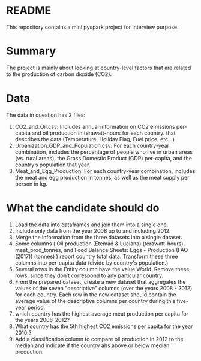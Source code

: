 # README #

This repository contains a mini pyspark project for interview purpose.
 

# Summary #

The project is mainly about looking at country-level factors that are related to the production of carbon dioxide (CO2). 
# Data #
The data in question has 2 files: 
1. CO2_and_Oil.csv: Includes annual information on CO2 emissions per-capita and oil production in terawatt-hours for each country. 
   that describes the data (Temperature, Holiday Flag, Fuel price, etc...)
2. Urbanization_GDP_and_Population.csv: For each country-year combination, includes the percentage of people who live in urban
   areas (vs. rural areas), the Gross Domestic Product (GDP) per-capita, and the country’s population that year.
3. Meat_and_Egg_Production: For each country-year combination, includes the meat and egg production in tonnes, 
   as well as the meat supply per person in kg.

# What the candidate should do #
1. Load the data into dataframes and join them into a single one.
2. Include only data from the year 2008 up to and including 2012.
3. Merge the information from the three datasets into a single dataset.
4. Some columns ( Oil production (Etemad & Luciana) (terawatt-hours), 
   meat_prod_tonnes, and Food Balance Sheets: Eggs - Production (FAO (2017)) (tonnes) ) 
   report country total data. Transform these three columns into per-capita data (divide by country's population.)
5. Several rows in the Entity ​​column have the value World. Remove these rows, since they don’t correspond to any particular country.
6. From the prepared dataset, create a new dataset that aggregates the values of the seven "descriptive" columns 
   (over the years 2008 - 2012) for each country. Each row in the new dataset should contain the average value of the 
   descriptive columns per country during this five-year period.
7. which country has the highest average meat production per capita for the years 2008-2012?
8. What country has the 5th highest CO2 emissions per capita for the year 2010 ?
9. Add a classification column to compare oil production in 2012 to the median and indicate
   if the country ahs above or below median production.